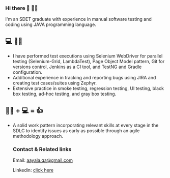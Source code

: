 ### Hi there 👋 👨‍🎓
I'm an SDET graduate with experience in manual software testing and coding using JAVA programming language. 
  ## 💻 👨‍💼
-  I have performed test executions using Selenium WebDriver for parallel testing (Selenium-Grid, LambdaTest), Page Object Model pattern, 
  Git for versions control, Jenkins as a CI tool, and TestNG and Gradle configuration. 
-  Additional experience in tracking and reporting bugs using JIRA and creating test cases/suites using Zephyr. 
-  Extensive practice in smoke testing, regression testing, UI testing, black box testing, ad-hoc testing, and gray box testing.
  ## 👨‍💼 + 💻 = 👍
- A solid work pattern incorporating relevant skills at every stage in the SDLC to identify issues as early as possible 
  through an agile methodology approach.

  ### **Contact** & **Related links**
  Email: [aayala.qa@gmail.com](aayala.qa@gmail.com)
  
  Linkedin: [click here](https://www.linkedin.com/in/angel-ayala-844bb286/)

  
  

<!--
**Raptfuneral/Raptfuneral** is a ✨ _special_ ✨ repository because its `README.md` (this file) appears on your GitHub profile.
  
Here are some ideas to get you started:

- 🔭 I’m currently working on ...
- 🌱 I’m currently learning ...
- 👯 I’m looking to collaborate on ...
- 🤔 I’m looking for help with ...
- 💬 Ask me about ...
- 📫 How to reach me: ...
- 😄 Pronouns: ...
- ⚡ Fun fact: ... :
-->
